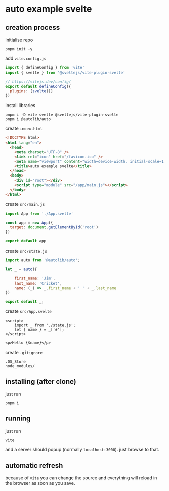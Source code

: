 
# auto example svelte

## creation process

initialise repo

```
pnpm init -y
```

add `vite.config.js`

```js
import { defineConfig } from 'vite'
import { svelte } from '@sveltejs/vite-plugin-svelte'

// https://vitejs.dev/config/
export default defineConfig({
  plugins: [svelte()]
})
```

install libraries

```
pnpm i -D vite svelte @sveltejs/vite-plugin-svelte
pnpm i @autolib/auto
```

create `index.html`

```html
<!DOCTYPE html>
<html lang="en">
  <head>
    <meta charset="UTF-8" />
    <link rel="icon" href="/favicon.ico" />
    <meta name="viewport" content="width=device-width, initial-scale=1.0" />
    <title>auto example svelte</title>
  </head>
  <body>
    <div id="root"></div>
    <script type="module" src="/app/main.js"></script>
  </body>
</html>
```

create `src/main.js`

```js
import App from './App.svelte'

const app = new App({
  target: document.getElementById('root')
})

export default app
```

create `src/state.js`

```js
import auto from '@autolib/auto';

let _ = auto({

	first_name: 'Jim',
	last_name: 'Cricket',
	name: (_) => _.first_name + ' ' + _.last_name
})

export default _;
````

create `src/App.svelte`

```svelte
<script>
	import _ from './state.js';
	let { name } = _['#'];
</script>

<p>Hello {$name}</p>
```

create `.gitignore`

```
.DS_Store
node_modules/
```

## installing (after clone)

just run

```
pnpm i
```

## running

just run

```
vite
```

and a server should popup (normally `localhost:3000`).
just browse to that.

## automatic refresh

because of `vite` you can change the source
and everything will reload in the browser
as soon as you save.
